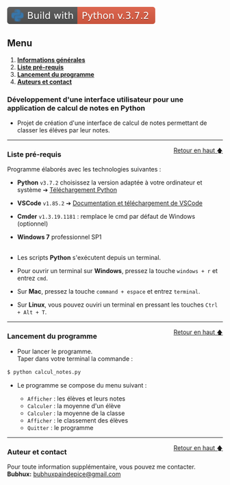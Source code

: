 ![Static Badge](/static/badges/Build-with-Python-3.7.2.svg)  

<div id="top"></div>

## Menu   

1. **[Informations générales](#informations-générales)**   
2. **[Liste pré-requis](liste-pre-requis)**   
3. **[Lancement du programme](lancement-programme)**   
4. **[Auteurs et contact](#auteur-contact)**   


### Développement d'une interface utilisateur pour une application de calcul de notes en Python   

- Projet de création d'une interface de calcul de notes permettant de classer les éléves par leur notes.   

--------------------------------------------------------------------------------------------------------------------------------

<div id="liste-pre-requis"></div>
<a href="#top" style="float: right;">Retour en haut 🡅</a>

### Liste pré-requis   

Programme élaborés avec les technologies suivantes :   

- **Python** ``v3.7.2`` choisissez la version adaptée à votre ordinateur et système ➔ [Téléchargement Python](https://www.python.org/downloads/)   
- **VSCode** ``v1.85.2`` ➔ [Documentation et téléchargement de VSCode](https://code.visualstudio.com/) 
- **Cmder** ``v1.3.19.1181`` : remplace le cmd par défaut de Windows (optionnel)   
- **Windows 7** professionnel SP1   
  &nbsp;   

- Les scripts **Python** s'exécutent depuis un terminal.   
- Pour ouvrir un terminal sur **Windows**, pressez la touche ```windows + r``` et entrez ```cmd```.   
- Sur **Mac**, pressez la touche ```command + espace``` et entrez ```terminal```.   
- Sur **Linux**, vous pouvez ouviri un terminal en pressant les touches ```Ctrl + Alt + T```.   
 
--------------------------------------------------------------------------------------------------------------------------------

<div id="lancement-programme"></div>
<a href="#top" style="float: right;">Retour en haut 🡅</a>

### Lancement du programme   

- Pour lancer le programme.   
  Taper dans votre terminal la commande :   

```bash
$ python calcul_notes.py
```     

- Le programme se compose du menu suivant :   

    - ``Afficher`` : les élèves et leurs notes   
    - ``Calculer`` : la moyenne d'un élève    
    - ``Calculer`` : la moyenne de la classe   
    - ``Afficher`` : le classement des élèves   
    - ``Quitter`` : le programme   

--------------------------------------------------------------------------------------------------------------------------------

<div id="auteur-contact"></div>
<a href="#top" style="float: right;">Retour en haut 🡅</a>

### Auteur et contact   

Pour toute information supplémentaire, vous pouvez me contacter.   
**Bubhux:** bubhuxpaindepice@gmail.com 
